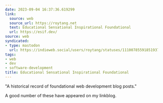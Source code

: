 ```yaml
---
date: 2023-09-04 16:37:36.619299
link:
  source: web
  source_url: https://roytang.net
  text: Educational Sensational Inspirational Foundational
  url: https://esif.dev/
source: web
syndicated:
- type: mastodon
  url: https://indieweb.social/users/roytang/statuses/111007855918519375
tags:
- web
- dev
- software-development
title: Educational Sensational Inspirational Foundational
---
```


"A historical record of foundational web development blog posts."

A good number of these have appeared on my linkblog.